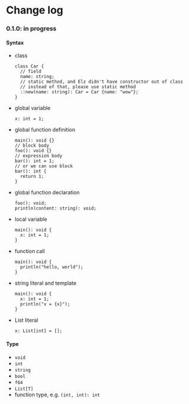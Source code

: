 # Change log

### 0.1.0: in progress

#### Syntax

- class
  ```elz
  class Car {
    // field
    name: string;
    // static method, and Elz didn't have constructor out of class
    // instead of that, please use static method
    ::new(name: string): Car = Car {name: "wow"};
  }
  ```
- global variable
  ```elz
  x: int = 1;
  ```
- global function definition
  ```elz
  main(): void {}
  // block body
  foo(): void {}
  // expression body
  bar(): int = 1;
  // or we can use block
  bar(): int {
    return 1;
  }
  ```
- global function declaration
  ```elz
  foo(): void;
  println(content: string): void;
  ```
- local variable
  ```elz
  main(): void {
    x: int = 1;
  }
  ```
- function call
  ```elz
  main(): void {
    println("hello, world");
  }
  ```
- string literal and template
  ```elz
  main(): void {
    x: int = 1;
    println("x = {x}");
  }
  ```
- List literal
  ```elz
  x: List[int] = [];
  ```

#### Type

- `void`
- `int`
- `string`
- `bool`
- `f64`
- `List[T]`
- function type, e.g. `(int, int): int`
